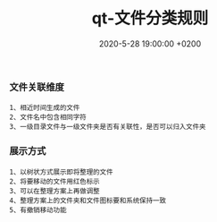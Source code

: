 ﻿---
layout: post
title:  "qt-文件分类规则"
date:   2020-5-28 19:00:00 +0200
categories: qt
---

### 文件关联维度   
```
1、相近时间生成的文件
2、文件名中包含相同字符
3、一级目录文件与一级文件夹是否有关联性，是否可以归入文件夹
```
### 展示方式
```
1、以树状方式展示即将整理的文件
2、将要移动的文件用红色标示
3、可以在整理方案上再做调整
4、整理方案上的文件夹和文件图标要和系统保持一致
5、有撤销移动功能
```
